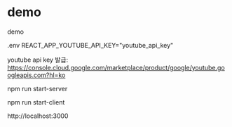 # demo

demo

.env REACT_APP_YOUTUBE_API_KEY="youtube_api_key"

youtube api key 발급:
https://console.cloud.google.com/marketplace/product/google/youtube.googleapis.com?hl=ko

npm run start-server

npm run start-client

http://localhost:3000

